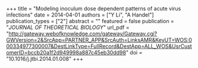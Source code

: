 +++
title = "Modeling inoculum dose dependent patterns of acute virus infections"
date = 2014-04-01
authors = ["Y Li", "A Handel"]
publication_types = ["2"]
abstract = ""
featured = false
publication = "*JOURNAL OF THEORETICAL BIOLOGY*"
url_pdf = "http://gateway.webofknowledge.com/gateway/Gateway.cgi?GWVersion=2&SrcApp=PARTNER_APP&SrcAuth=LinksAMR&KeyUT=WOS:000334977300007&DestLinkType=FullRecord&DestApp=ALL_WOS&UsrCustomerID=bccb20a1f2d949998a887c45eb30dd98"
doi = "10.1016/j.jtbi.2014.01.008"
+++

